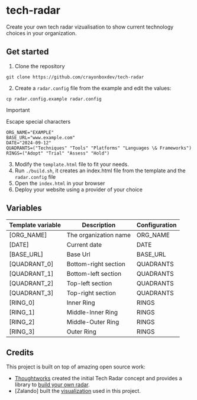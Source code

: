 # tech-radar

Create your own tech radar vizualisation to show current technology choices in your organization.

## Get started

1. Clone the repository

```console
git clone https://github.com/crayonboxdev/tech-radar
```

2. Create a `radar.config` file from the example and edit the values:

```console
cp radar.config.example radar.config
```

> [!IMPORTANT]
> Escape special characters

```
ORG_NAME="EXAMPLE"
BASE_URL="www.example.com"
DATE="2024-09-12"
QUADRANTS=("Techniques" "Tools" "Platforms" "Languages \& Frameworks")
RINGS=("Adopt" "Trial" "Assess" "Hold")
```

3. Modify the `template.html` file to fit your needs.
4. Run `./build.sh`, it creates an index.html file from the template and the `radar.config` file
5. Open the `index.html` in your browser
6. Deploy your website using a provider of your choice

## Variables

| Template variable | Description           | Configuration |
| ----------------- | --------------------- | ------------- |
| [ORG_NAME]        | The organization name | ORG_NAME      |
| [DATE]            | Current date          | DATE          |
| [BASE_URL]        | Base Url              | BASE_URL      |
| [QUADRANT_0]      | Bottom-right section  | QUADRANTS     |
| [QUADRANT_1]      | Bottom-left section   | QUADRANTS     |
| [QUADRANT_2]      | Top-left section      | QUADRANTS     |
| [QUADRANT_3]      | Top-right section     | QUADRANTS     |
| [RING_0]          | Inner Ring            | RINGS         |
| [RING_1]          | Middle-Inner Ring     | RINGS         |
| [RING_2]          | Middle-Outer Ring     | RINGS         |
| [RING_3]          | Outer Ring            | RINGS         |

## Credits

This project is built on top of amazing open source work:

- [Thoughtworks](https://www.thoughtworks.com/radar) created the initial Tech Radar concept and provides a library to [build your own radar](https://github.com/thoughtworks/build-your-own-radar).
- [Zalando] built the [visualization](https://opensource.zalando.com/tech-radar/) used in this project.
